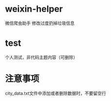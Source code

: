 # weixin-helper
微信爬虫助手
修改过度扔掉垃圾信息


# test
个人测试，非代码主题内容（可删除）

# 注意事项
city_data.txt文件中添加或者删除数据时，不要留空行
